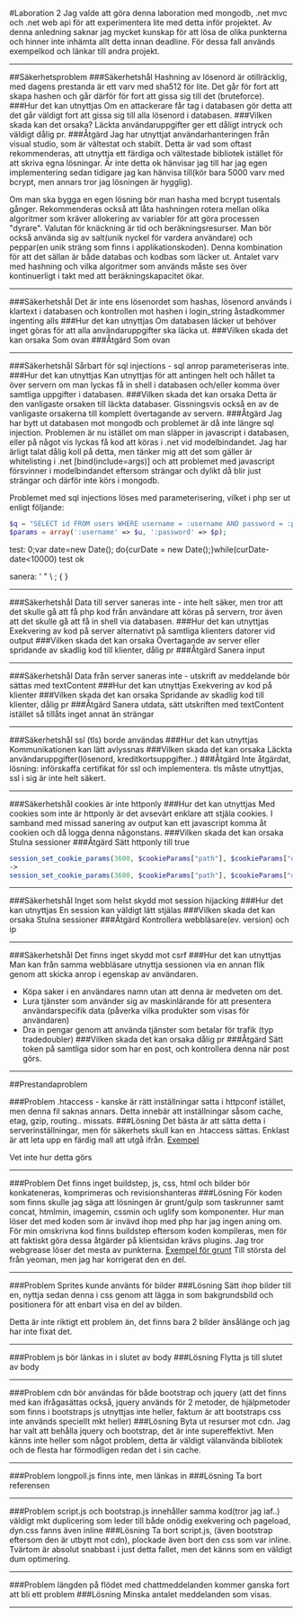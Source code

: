 #Laboration 2
Jag valde att göra denna laboration med mongodb, .net mvc och .net web api för att experimentera lite med detta inför projektet. Av denna anledning saknar jag mycket kunskap för att lösa de olika punkterna och hinner inte inhämta allt detta innan deadline. För dessa fall används exempelkod och länkar till andra projekt.

---

##Säkerhetsproblem
###Säkerhetshål
Hashning av lösenord är otillräcklig, med dagens prestanda är ett varv med sha512 för lite. Det går för fort att skapa hashen och går därför för fort att gissa sig till det (bruteforce).
###Hur det kan utnyttjas
Om en attackerare får tag i databasen gör detta att det går väldigt fort att gissa sig till alla lösenord i databasen.
###Vilken skada kan det orsaka?
Läckta användaruppgifter ger ett dåligt intryck och väldigt dålig pr.
###Åtgärd
Jag har utnyttjat användarhanteringen från visual studio, som är vältestat och stabilt. Detta är vad som oftast rekommenderas, att utnyttja ett färdiga och vältestade bibliotek istället för att skriva egna lösningar. Är inte detta ok hänvisar jag till har jag egen implementering sedan tidigare jag kan hänvisa till(kör bara 5000 varv med bcrypt, men annars tror jag lösningen är hygglig).

Om man ska bygga en egen lösning bör man hasha med bcrypt tusentals gånger. Rekommenderas också att låta hashningen rotera mellan olika algoritmer som kräver allokering av variabler för att göra processen "dyrare". Valutan för knäckning är tid och beräkningsresurser. Man bör också använda sig av salt(unik nyckel för vardera användare) och peppar(en unik sträng som finns i applikationskoden). Denna kombination för att det sällan är både databas och kodbas som läcker ut. Antalet varv med hashning och vilka algoritmer som används måste ses över kontinuerligt i takt med att beräkningskapacitet ökar.

---

###Säkerhetshål
Det är inte ens lösenordet som hashas, lösenord används i klartext i databasen och kontrollen mot hashen i login_string åstadkommer ingenting alls
###Hur det kan utnyttjas
Om databasen läcker ut behöver inget göras för att alla användaruppgifter ska läcka ut.
###Vilken skada det kan orsaka
Som ovan
###Åtgärd
Som ovan

---

###Säkerhetshål
Sårbart för sql injections - sql anrop parameteriseras inte.
###Hur det kan utnyttjas
Kan utnyttjas för att antingen helt och hållet ta över servern om man lyckas få in shell i databasen och/eller komma över samtliga uppgifter i databasen.
###Vilken skada det kan orsaka
Detta är den vanligaste orsaken till läckta databaser. Gissningsvis också en av de vanligaste orsakerna till komplett övertagande av servern. 
###Åtgärd
Jag har bytt ut databasen mot mongodb och problemet är då inte längre sql injection. Problemen är nu istället om man släpper in javascript i databasen, eller på något vis lyckas få kod att köras i .net vid modelbindandet. Jag har ärligt talat dålig koll på detta, men tänker mig att det som gäller är whitelisting i .net [bind(include=args)] och att problemet med javascript försvinner i modelbindandet eftersom strängar och dylikt då blir just strängar och därför inte körs i mongodb.

Problemet med sql injections löses med parameterisering, vilket i php ser ut enligt följande:
```php
$q = "SELECT id FROM users WHERE username = :username AND password = :password";
$params = array(':username' => $u, ':password' => $p);
```

test: 0;var date=new Date(); do{curDate = new Date();}while(curDate-date<10000)
test ok

sanera: ' " \ ; { }

---

###Säkerhetshål
Data till server saneras inte - inte helt säker, men tror att det skulle gå att få php kod från användare att köras på servern, tror även att det skulle gå att få in shell via databasen.
###Hur det kan utnyttjas
Exekvering av kod på server alternativt på samtliga klienters datorer vid output
###Vilken skada det kan orsaka
Övertagande av server eller spridande av skadlig kod till klienter, dålig pr
###Åtgärd
Sanera input

---

###Säkerhetshål
Data från server saneras inte - utskrift av meddelande bör sättas med textContent
###Hur det kan utnyttjas
Exekvering av kod på klienter
###Vilken skada det kan orsaka
Spridande av skadlig kod till klienter, dålig pr
###Åtgärd
Sanera utdata, sätt utskriften med textContent istället så tillåts inget annat än strängar

---

###Säkerhetshål
ssl (tls) borde användas
###Hur det kan utnyttjas
Kommunikationen kan lätt avlyssnas
###Vilken skada det kan orsaka
Läckta användaruppgifter(lösenord, kreditkortsuppgifter..)
###Åtgärd
Inte åtgärdat, lösning: införskaffa certifikat för ssl och implementera. tls måste utnyttjas, ssl i sig är inte helt säkert.

---

###Säkerhetshål
cookies är inte httponly
###Hur det kan utnyttjas
Med cookies som inte är httponly är det avsevärt enklare att stjäla cookies. I samband med missad sanering av output kan ett javascript komma åt cookien och då logga denna någonstans.
###Vilken skada det kan orsaka
Stulna sessioner
###Åtgärd
Sätt httponly till true
```php
session_set_cookie_params(3600, $cookieParams["path"], $cookieParams["domain"], false, false);
->
session_set_cookie_params(3600, $cookieParams["path"], $cookieParams["domain"], false, true);
```

---

###Säkerhetshål
Inget som helst skydd mot session hijacking
###Hur det kan utnyttjas
En session kan väldigt lätt stjälas
###Vilken skada det kan orsaka
Stulna sessioner
###Åtgärd
Kontrollera webbläsare(ev. version) och ip

---

###Säkerhetshål
Det finns inget skydd mot csrf
###Hur det kan utnyttjas
Man kan från samma webbläsare utnyttja sessionen via en annan flik genom att skicka anrop i egenskap av användaren. 
* Köpa saker i en användares namn utan att denna är medveten om det.
* Lura tjänster som använder sig av maskinlärande för att presentera användarspecifik data (påverka vilka produkter som visas för användaren)
* Dra in pengar genom att använda tjänster som betalar för trafik (typ tradedoubler)
###Vilken skada det kan orsaka
dålig pr
###Åtgärd
Sätt token på samtliga sidor som har en post, och kontrollera denna när post görs.

---

##Prestandaproblem

###Problem
.htaccess - kanske är rätt inställningar satta i httpconf istället, men denna fil saknas annars. Detta innebär att inställningar såsom cache, etag, gzip, routing.. missats.
###Lösning
Det bästa är att sätta detta i serverinställningar, men för säkerhets skull kan en .htaccess sättas. Enklast är att leta upp en färdig mall att utgå ifrån. [Exempel](https://github.com/kristofferlind/projise/blob/master/client/.htaccess)

Vet inte hur detta görs

---

###Problem
Det finns inget buildstep, js, css, html och bilder bör konkateneras, komprimeras och revisionshanteras
###Lösning
För koden som finns skulle jag säga att lösningen är grunt/gulp som taskrunner samt concat, htmlmin, imagemin, cssmin och uglify som komponenter. Hur man löser det med koden som är invävd ihop med php har jag ingen aning om. För min omskrivna kod finns buildstep eftersom koden kompileras, men för att faktiskt göra dessa åtgärder på klientsidan krävs plugins. Jag tror webgrease löser det mesta av punkterna. [Exempel för grunt](https://github.com/kristofferlind/projise/blob/master/Gruntfile.js#L607-L624) Till största del från yeoman, men jag har korrigerat den en del.

---

###Problem
Sprites kunde använts för bilder
###Lösning
Sätt ihop bilder till en, nyttja sedan denna i css genom att lägga in som bakgrundsbild och positionera för att enbart visa en del av bilden.

Detta är inte riktigt ett problem än, det finns bara 2 bilder änsålänge och jag har inte fixat det.

---

###Problem
js bör länkas in i slutet av body
###Lösning
Flytta js till slutet av body

---

###Problem
cdn bör användas för både bootstrap och jquery (att det finns med kan ifrågasättas också, jquery används för 2 metoder, de hjälpmetoder som finns i bootstraps js utnyttjas inte heller, faktum är att bootstraps css inte används speciellt mkt heller)
###Lösning
Byta ut resurser mot cdn. Jag har valt att behålla jquery och bootstrap, det är inte supereffektivt. Men känns inte heller som något problem, detta är väldigt välanvända bibliotek och de flesta har förmodligen redan det i sin cache.

---

###Problem
longpoll.js finns inte, men länkas in
###Lösning
Ta bort referensen

---

###Problem
script.js och bootstrap.js innehåller samma kod(tror jag iaf..) väldigt mkt duplicering som leder till både onödig exekvering och pageload, dyn.css fanns även inline
###Lösning
Ta bort script.js, (även bootstrap eftersom den är utbytt mot cdn), plockade även bort den css som var inline. Tvärtom är absolut snabbast i just detta fallet, men det känns som en väldigt dum optimering.

---

###Problem
längden på flödet med chattmeddelanden kommer ganska fort att bli ett problem
###Lösning
Minska antalet meddelanden som visas.

---
